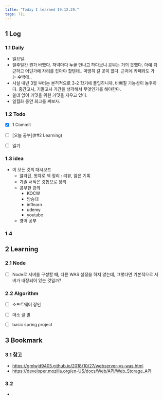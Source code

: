 ```yaml
---
title: "Today I learned 19.12.29."
tags: TIL
---
```


## 1 Log

### 1.1 Daily

- 일요일. 
- 일주일간 뭔가 바빴다. 저녁마다 누굴 만나고 하다보니 공부는 거의 못했다. 아예 퇴근하고 어딘가에 자리를 잡아야 할텐데.. 마땅히 갈 곳이 없다. 근처에 카페라도 가는 수밖에..
- 사실 내년 3월 부터는 본격적으로 3-2 학기에 돌입하니까, 바빠질 가능성이 농후하다. 중간고사, 기말고사 기간을 생각해서 무엇인가를 해야한다.
- 쓸데 없이 커밋을 위한 커밋을 지우고 있다.
- 일월화 동안 회고를 써보자.

### 1.2 Todo

- [x] 1 Commit
- [ ] [오늘 공부](##2 Learning)
- [ ] 일기


### 1.3 idea

- 이 모든 것의 대시보드
  - 알라딘, 왓챠로 책 정리 : 리뷰, 읽은 기록
  - 기술 서적은 깃헙으로 정리
  - 공부한 강의
    - KOCW
    - 방송대
    - inflearn
    - udemy
    - youtube
  - 영어 공부

### 1.4 



## 2 Learning

### 2.1 Node

- [ ] Node로 서버를 구성할 때, 다른 WAS 설정을 하지 않는데, 그렇다면 기본적으로 서버가 내장되어 있는 것일까?

### 2.2 Algorithm

- [ ] 소프트웨어 장인

- [ ] 마소 글 별

- [ ] basic spring project
  
  

## 3 Bookmark
### 3.1 참고

- https://gmlwjd9405.github.io/2018/10/27/webserver-vs-was.html
- https://developer.mozilla.org/en-US/docs/Web/API/Web_Storage_API

### 3.2 

- 